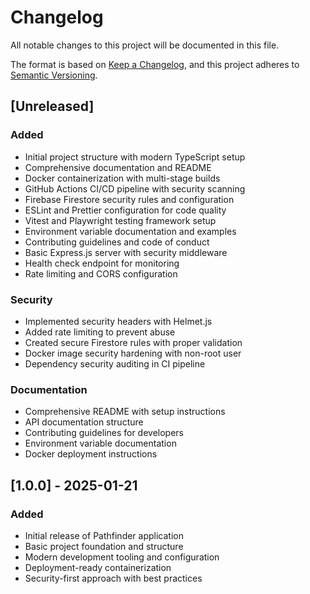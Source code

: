 # Changelog

All notable changes to this project will be documented in this file.

The format is based on [Keep a Changelog](https://keepachangelog.com/en/1.0.0/),
and this project adheres to [Semantic Versioning](https://semver.org/spec/v2.0.0.html).

## [Unreleased]

### Added
- Initial project structure with modern TypeScript setup
- Comprehensive documentation and README
- Docker containerization with multi-stage builds
- GitHub Actions CI/CD pipeline with security scanning
- Firebase Firestore security rules and configuration
- ESLint and Prettier configuration for code quality
- Vitest and Playwright testing framework setup
- Environment variable documentation and examples
- Contributing guidelines and code of conduct
- Basic Express.js server with security middleware
- Health check endpoint for monitoring
- Rate limiting and CORS configuration

### Security
- Implemented security headers with Helmet.js
- Added rate limiting to prevent abuse
- Created secure Firestore rules with proper validation
- Docker image security hardening with non-root user
- Dependency security auditing in CI pipeline

### Documentation
- Comprehensive README with setup instructions
- API documentation structure
- Contributing guidelines for developers
- Environment variable documentation
- Docker deployment instructions

## [1.0.0] - 2025-01-21

### Added
- Initial release of Pathfinder application
- Basic project foundation and structure
- Modern development tooling and configuration
- Deployment-ready containerization
- Security-first approach with best practices